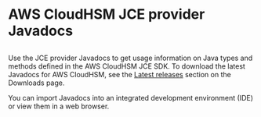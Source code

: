 # AWS CloudHSM JCE provider Javadocs<a name="java-javadocs_5"></a>

## <a name="w13aac21c17c19b3"></a>

Use the JCE provider Javadocs to get usage information on Java types and methods defined in the AWS CloudHSM JCE SDK\. To download the latest Javadocs for AWS CloudHSM, see the [Latest releases](client-history.md#latest-releases) section on the Downloads page\.

You can import Javadocs into an integrated development environment \(IDE\) or view them in a web browser\.